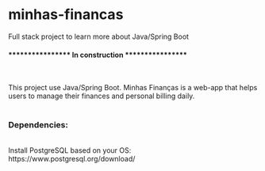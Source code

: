 # minhas-financas
Full stack project to learn more about Java/Spring Boot
<br />


#### **************** In construction ****************
<br />

This project use Java/Spring Boot.
Minhas Finanças is a web-app that helps users to manage their finances and personal billing daily.
<br /><br />
### Dependencies:
<br />
Install PostgreSQL based on your OS:
https://www.postgresql.org/download/
